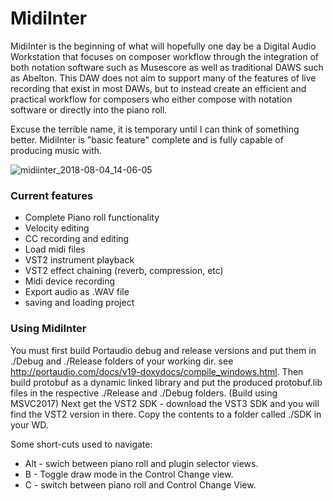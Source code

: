 # MidiInter



MidiInter is the beginning of what will hopefully one day be a Digital Audio Workstation that focuses
on composer workflow through the integration of both notation software such as Musescore as well as traditional DAWS such as Abelton. This DAW does not aim to support many of the features of live recording that exist in most DAWs, but to instead create an efficient and practical workflow for composers who either compose with notation software or directly into the piano roll.

Excuse the terrible name, it is temporary until I can think of something better.
MidiInter is  "basic feature" complete and is fully capable of producing music with.

![midiinter_2018-08-04_14-06-05](https://user-images.githubusercontent.com/1783601/43680436-a784b32c-97ef-11e8-959e-e2b187a42ee4.png)




### Current features
* Complete Piano roll functionality
* Velocity editing
* CC recording and editing
* Load midi files
* VST2 instrument playback
* VST2 effect chaining (reverb, compression, etc)
* Midi device recording
* Export audio as .WAV file
* saving and loading project


### Using MidiInter
You must first build Portaudio debug and release versions and put them in ./Debug and ./Release folders of your working dir.
see http://portaudio.com/docs/v19-doxydocs/compile_windows.html.
Then build protobuf as a dynamic linked library and put the produced protobuf.lib files in the respective ./Release and ./Debug folders.
(Build using MSVC2017)
Next get the VST2 SDK - download the VST3 SDK and you will find the VST2 version in there. Copy the contents to a folder called
./SDK in your WD.

Some short-cuts used to navigate:
* Alt - swich between piano roll and plugin selector views.
* B   - Toggle draw mode in the Control Change view.
* C   - switch between piano roll and Control Change View.
